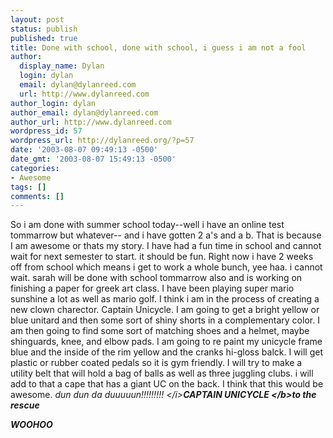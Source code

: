 ```yaml
---
layout: post
status: publish
published: true
title: Done with school, done with school, i guess i am not a fool
author:
  display_name: Dylan
  login: dylan
  email: dylan@dylanreed.com
  url: http://www.dylanreed.com
author_login: dylan
author_email: dylan@dylanreed.com
author_url: http://www.dylanreed.com
wordpress_id: 57
wordpress_url: http://dylanreed.org/?p=57
date: '2003-08-07 09:49:13 -0500'
date_gmt: '2003-08-07 15:49:13 -0500'
categories:
- Awesome
tags: []
comments: []
---
```

<p>So i am done with summer school today--well i have an online test tommarrow but whatever-- and i have gotten 2 a's and a b. That is because I am awesome or thats my story. I have had a fun time in school and cannot wait for next semester to start. it should be fun. Right now i have 2 weeks off from school which means i get to work a whole bunch, yee haa. i cannot wait. sarah will be done with school tommarrow also and is working on finishing a paper for greek art class. I have been playing super mario sunshine a lot as well as mario golf. I think i am in the process of creating a new clown charector. Captain Unicycle. I am going to get a bright yellow or blue unitard and then some sort of shiny shorts in a complementary color. I am then going to find some sort of matching shoes and a helmet, maybe shinguards, knee, and elbow pads.  I am going to re paint my unicycle frame blue and the inside of the rim yellow and the cranks hi-gloss balck. I will get plastic or rubber coated pedals so it is gym friendly. I will try to make a utility belt that will hold a bag of balls as well as three juggling clubs. i will add to that a cape that has a giant UC on the back. I think that this would be awesome. <i>dun dun da duuuuun!!!!!!!!! <&#47;i><b>CAPTAIN UNICYCLE <&#47;b>to the rescue</p>
<p>WOOHOO</p>
